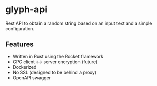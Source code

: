 # glyph-api

Rest API to obtain a random string based on an input text and a simple configuration.

## Features

- Written in Rust using the Rocket framework
- GPG client <-> server encryption (future)
- Dockerized
- No SSL (designed to be behind a proxy)
- OpenAPI swagger
